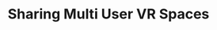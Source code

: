 ---
layout: post
title: Sharing Multi User VR Spaces
authors: <b>Morgan C Evans*,</b>  Srujani Kamineni*, Omar Cheikh-Ali, Justin Fanzo, Shan Jiang, Ketul Majudar, Miao Ren, Jessica Hammer
venue: CHI PLAY 2020


---